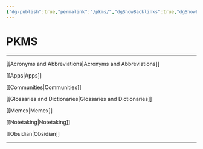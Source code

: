 ```yaml
---
{"dg-publish":true,"permalink":"/pkms/","dgShowBacklinks":true,"dgShowLocalGraph":true}
---
```


# PKMS

---

[[Acronyms and Abbreviations|Acronyms and Abbreviations]]

[[Apps|Apps]]

[[Communities|Communities]]

[[Glossaries and Dictionaries|Glossaries and Dictionaries]]

[[Memex|Memex]]

[[Notetaking|Notetaking]]

[[Obsidian|Obsidian]]

---